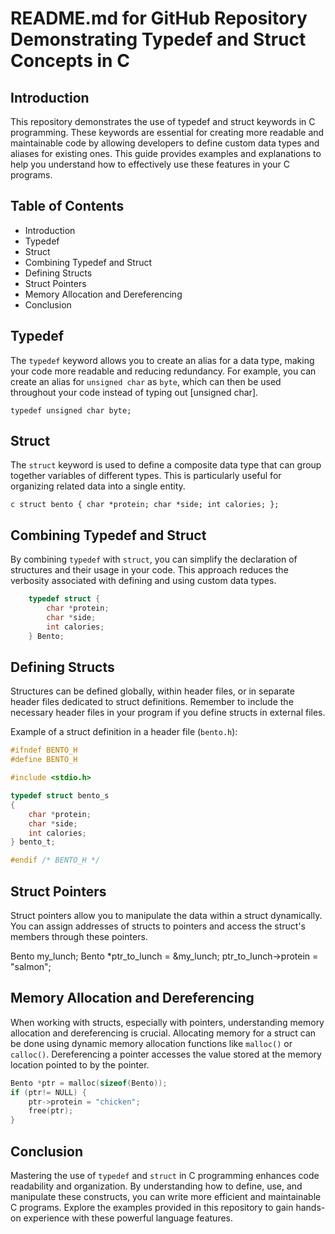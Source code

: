 # README.md for GitHub Repository Demonstrating Typedef and Struct Concepts in C

## Introduction
This repository demonstrates the use of typedef and struct keywords in C programming. These keywords are essential for creating more readable and maintainable code by allowing developers to define custom data types and aliases for existing ones. This guide provides examples and explanations to help you understand how to effectively use these features in your C programs.

## Table of Contents
- Introduction
- Typedef
- Struct
- Combining Typedef and Struct
- Defining Structs
- Struct Pointers
- Memory Allocation and Dereferencing
- Conclusion

## Typedef
The `typedef` keyword allows you to create an alias for a data type, making your code more readable and reducing redundancy. For example, you can create an alias for `unsigned char` as `byte`, which can then be used throughout your code instead of typing out [unsigned char].

`typedef unsigned char byte;`

## Struct
The `struct` keyword is used to define a composite data type that can group together variables of different types. This is particularly useful for organizing related data into a single entity.

```c struct bento { char *protein; char *side; int calories; };```

## Combining Typedef and Struct
By combining `typedef` with `struct`, you can simplify the declaration of structures and their usage in your code. This approach reduces the verbosity associated with defining and using custom data types.

``` c
    typedef struct {
        char *protein;
        char *side;
        int calories;
    } Bento;
```

## Defining Structs
Structures can be defined globally, within header files, or in separate header files dedicated to struct definitions. Remember to include the necessary header files in your program if you define structs in external files.

Example of a struct definition in a header file (`bento.h`):

``` c
#ifndef BENTO_H
#define BENTO_H

#include <stdio.h>

typedef struct bento_s
{
    char *protein;
    char *side;
    int calories;
} bento_t;

#endif /* BENTO_H */
```
## Struct Pointers
Struct pointers allow you to manipulate the data within a struct dynamically. You can assign addresses of structs to pointers and access the struct's members through these pointers.

Bento my_lunch;
Bento *ptr_to_lunch = &my_lunch;
ptr_to_lunch->protein = "salmon";

## Memory Allocation and Dereferencing
When working with structs, especially with pointers, understanding memory allocation and dereferencing is crucial. Allocating memory for a struct can be done using dynamic memory allocation functions like `malloc()` or `calloc()`. Dereferencing a pointer accesses the value stored at the memory location pointed to by the pointer.

``` c
Bento *ptr = malloc(sizeof(Bento));
if (ptr!= NULL) {
    ptr->protein = "chicken";
    free(ptr);
}
```

## Conclusion
Mastering the use of `typedef` and `struct` in C programming enhances code readability and organization. By understanding how to define, use, and manipulate these constructs, you can write more efficient and maintainable C programs. Explore the examples provided in this repository to gain hands-on experience with these powerful language features.